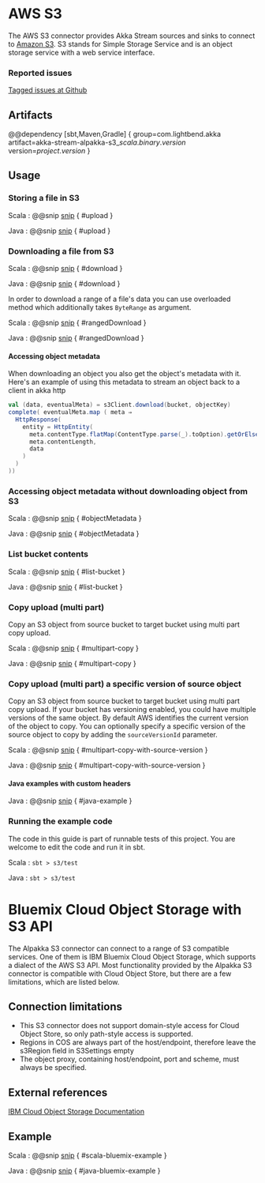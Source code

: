 # AWS S3

The AWS S3 connector provides Akka Stream sources and sinks to connect to [Amazon S3](https://aws.amazon.com/s3/).
S3 stands for Simple Storage Service and is an object storage service with a web service interface.

### Reported issues

[Tagged issues at Github](https://github.com/akka/alpakka/labels/p%3Aaws-s3)

## Artifacts

@@dependency [sbt,Maven,Gradle] {
  group=com.lightbend.akka
  artifact=akka-stream-alpakka-s3_$scala.binary.version$
  version=$project.version$
}

## Usage

### Storing a file in S3

Scala
: @@snip [snip](/s3/src/test/scala/akka/stream/alpakka/s3/scaladsl/S3SinkSpec.scala) { #upload }

Java
: @@snip [snip](/s3/src/test/java/akka/stream/alpakka/s3/javadsl/S3ClientTest.java) { #upload }

### Downloading a file from S3

Scala
: @@snip [snip](/s3/src/test/scala/akka/stream/alpakka/s3/scaladsl/S3SourceSpec.scala) { #download }

Java
: @@snip [snip](/s3/src/test/java/akka/stream/alpakka/s3/javadsl/S3ClientTest.java) { #download }

In order to download a range of a file's data you can use overloaded method which
additionally takes `ByteRange` as argument.

Scala
: @@snip [snip](/s3/src/test/scala/akka/stream/alpakka/s3/scaladsl/S3SourceSpec.scala) { #rangedDownload }

Java
: @@snip [snip](/s3/src/test/java/akka/stream/alpakka/s3/javadsl/S3ClientTest.java) { #rangedDownload }

#### Accessing object metadata

When downloading an object you also get the object's metadata with it. 
Here's an example of using this metadata to stream an object back to a client in akka http

```scala
val (data, eventualMeta) = s3Client.download(bucket, objectKey)
complete( eventualMeta.map ( meta ⇒
  HttpResponse(
    entity = HttpEntity(
      meta.contentType.flatMap(ContentType.parse(_).toOption).getOrElse(`application/octet-stream`),
      meta.contentLength,
      data
    )
  )
))
```

### Accessing object metadata without downloading object from S3

Scala
: @@snip [snip](/s3/src/test/scala/akka/stream/alpakka/s3/scaladsl/S3SourceSpec.scala) { #objectMetadata }

Java
: @@snip [snip](/s3/src/test/java/akka/stream/alpakka/s3/javadsl/S3ClientTest.java) { #objectMetadata }

### List bucket contents

Scala
: @@snip [snip](/s3/src/test/scala/akka/stream/alpakka/s3/scaladsl/S3SourceSpec.scala) { #list-bucket }

Java
: @@snip [snip](/s3/src/test/java/akka/stream/alpakka/s3/javadsl/S3ClientTest.java) { #list-bucket }

### Copy upload (multi part)

Copy an S3 object from source bucket to target bucket using multi part copy upload.

Scala
: @@snip [snip](/s3/src/test/scala/akka/stream/alpakka/s3/scaladsl/S3SinkSpec.scala) { #multipart-copy }

Java
: @@snip [snip](/s3/src/test/java/akka/stream/alpakka/s3/javadsl/S3ClientTest.java) { #multipart-copy }

### Copy upload (multi part) a specific version of source object

Copy an S3 object from source bucket to target bucket using multi part copy upload. If your bucket has versioning 
enabled, you could have multiple versions of the same object. By default AWS identifies the current version of the 
object to copy. You can optionally specify a specific version of the source object to copy by adding the 
`sourceVersionId` parameter.

Scala
: @@snip [snip](/s3/src/test/scala/akka/stream/alpakka/s3/scaladsl/S3SinkSpec.scala) { #multipart-copy-with-source-version }

Java
: @@snip [snip](/s3/src/test/java/akka/stream/alpakka/s3/javadsl/S3ClientTest.java) { #multipart-copy-with-source-version }

#### Java examples with custom headers

Java
: @@snip [snip](/s3/src/test/java/docs/javadsl/JavaExamplesSnippets.java) { #java-example }

### Running the example code

The code in this guide is part of runnable tests of this project. You are welcome to edit the code and run it in sbt.

Scala
:   ```
    sbt
    > s3/test
    ```

Java
:   ```
    sbt
    > s3/test
    ```

# Bluemix Cloud Object Storage with S3 API

The Alpakka S3 connector can connect to a range of S3 compatible services. One of them is IBM Bluemix Cloud Object Storage, which supports a dialect of the AWS S3 API.
Most functionality provided by the Alpakka S3 connector is compatible with Cloud Object Store, but there are a few limitations, which are listed below.

## Connection limitations

- This S3 connector does not support domain-style access for Cloud Object Store, so only path-style access is supported.
- Regions in COS are always part of the host/endpoint, therefore leave the s3Region field in S3Settings empty
- The object proxy, containing host/endpoint, port and scheme, must always be specified.

## External references

[IBM Cloud Object Storage Documentation](https://ibm-public-cos.github.io/crs-docs/api-reference)

## Example

Scala
: @@snip [snip](/s3/src/test/scala/docs/scaladsl/DocSnippets.scala) { #scala-bluemix-example }

Java
: @@snip [snip](/s3/src/test/java/docs/javadsl/DocSnippets.java) { #java-bluemix-example }
